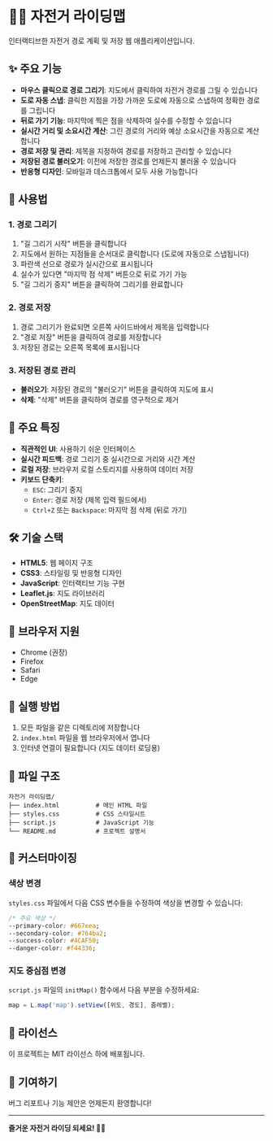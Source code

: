 # 🚴‍♂️ 자전거 라이딩맵

인터랙티브한 자전거 경로 계획 및 저장 웹 애플리케이션입니다.

## ✨ 주요 기능

- **마우스 클릭으로 경로 그리기**: 지도에서 클릭하여 자전거 경로를 그릴 수 있습니다
- **도로 자동 스냅**: 클릭한 지점을 가장 가까운 도로에 자동으로 스냅하여 정확한 경로를 그립니다
- **뒤로 가기 기능**: 마지막에 찍은 점을 삭제하여 실수를 수정할 수 있습니다
- **실시간 거리 및 소요시간 계산**: 그린 경로의 거리와 예상 소요시간을 자동으로 계산합니다
- **경로 저장 및 관리**: 제목을 지정하여 경로를 저장하고 관리할 수 있습니다
- **저장된 경로 불러오기**: 이전에 저장한 경로를 언제든지 불러올 수 있습니다
- **반응형 디자인**: 모바일과 데스크톱에서 모두 사용 가능합니다

## 🚀 사용법

### 1. 경로 그리기
1. "길 그리기 시작" 버튼을 클릭합니다
2. 지도에서 원하는 지점들을 순서대로 클릭합니다 (도로에 자동으로 스냅됩니다)
3. 파란색 선으로 경로가 실시간으로 표시됩니다
4. 실수가 있다면 "마지막 점 삭제" 버튼으로 뒤로 가기 가능
5. "길 그리기 중지" 버튼을 클릭하여 그리기를 완료합니다

### 2. 경로 저장
1. 경로 그리기가 완료되면 오른쪽 사이드바에서 제목을 입력합니다
2. "경로 저장" 버튼을 클릭하여 경로를 저장합니다
3. 저장된 경로는 오른쪽 목록에 표시됩니다

### 3. 저장된 경로 관리
- **불러오기**: 저장된 경로의 "불러오기" 버튼을 클릭하여 지도에 표시
- **삭제**: "삭제" 버튼을 클릭하여 경로를 영구적으로 제거

## 🎯 주요 특징

- **직관적인 UI**: 사용하기 쉬운 인터페이스
- **실시간 피드백**: 경로 그리기 중 실시간으로 거리와 시간 계산
- **로컬 저장**: 브라우저 로컬 스토리지를 사용하여 데이터 저장
- **키보드 단축키**: 
  - `ESC`: 그리기 중지
  - `Enter`: 경로 저장 (제목 입력 필드에서)
  - `Ctrl+Z` 또는 `Backspace`: 마지막 점 삭제 (뒤로 가기)

## 🛠️ 기술 스택

- **HTML5**: 웹 페이지 구조
- **CSS3**: 스타일링 및 반응형 디자인
- **JavaScript**: 인터랙티브 기능 구현
- **Leaflet.js**: 지도 라이브러리
- **OpenStreetMap**: 지도 데이터

## 📱 브라우저 지원

- Chrome (권장)
- Firefox
- Safari
- Edge

## 🚀 실행 방법

1. 모든 파일을 같은 디렉토리에 저장합니다
2. `index.html` 파일을 웹 브라우저에서 엽니다
3. 인터넷 연결이 필요합니다 (지도 데이터 로딩용)

## 📁 파일 구조

```
자전거 라이딩맵/
├── index.html          # 메인 HTML 파일
├── styles.css          # CSS 스타일시트
├── script.js           # JavaScript 기능
└── README.md           # 프로젝트 설명서
```

## 🎨 커스터마이징

### 색상 변경
`styles.css` 파일에서 다음 CSS 변수들을 수정하여 색상을 변경할 수 있습니다:

```css
/* 주요 색상 */
--primary-color: #667eea;
--secondary-color: #764ba2;
--success-color: #4CAF50;
--danger-color: #f44336;
```

### 지도 중심점 변경
`script.js` 파일의 `initMap()` 함수에서 다음 부분을 수정하세요:

```javascript
map = L.map('map').setView([위도, 경도], 줌레벨);
```

## 📝 라이선스

이 프로젝트는 MIT 라이선스 하에 배포됩니다.

## 🤝 기여하기

버그 리포트나 기능 제안은 언제든지 환영합니다!

---

**즐거운 자전거 라이딩 되세요! 🚴‍♀️** 